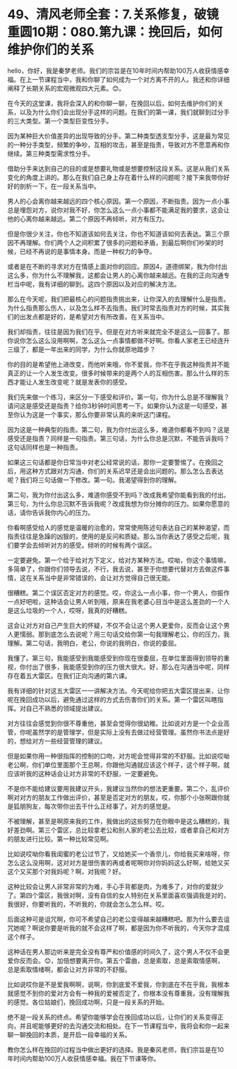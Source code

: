 # 49、清风老师全套：7.关系修复，破镜重圆10期：080.第九课：挽回后，如何维护你们的关系

hello，你好，我是秦梦老师。我们的宗旨是在10年时间内帮助100万人收获情感幸福。在上一节课程当中，我和你聊了如何成为一个对方离不开的人。我还和你详细阐释了长期关系的宏观微观四大元素。😊。

在今天的这堂课，我将会深入的和你聊一聊，在挽回以后，如何去维护你们的关系，以及为什么你们会出现分手这样的问题。在我们的第一课，我们就聊到过分手的三大类型。第一个类型巨变性分手。

因为某种巨大价值差异的出现导致的分手。第二种类型透支型分手，这是最为常见的一种分手类型，频繁的争吵，互相的攻击，甚至是指责，导致对方不愿意再和你继续。第三种类型需求性分手。

借助分手来达到自己的目的或是想要礼物或是想要控制这段关系。这是从我们关系变化的角度上讲的。那么在我们自己身上存在着什么样的问题呢？接下来我带你好好的剖析一下，在一段关系当中。

男人的心会离你越来越远的四个核心原因。第一个原因，不断指责。因为一点小事总是埋怨对方，说你对我不好，你怎么这么一点小事都不能满足我的要求，这会让他的心离你越来越远。第二个原因不再倾听，对方有压力。

但是你很少关注，你也不知道该如何去关注，你也不知道该如何去表达。第三个原因不再理解。你们两个人之间积累了很多的问题和矛盾，到最后啊你们吵架的时候，已经不再说的是事情本身。而是一种权力的争夺。

或者是在不断的寻求对方在情感上面对你的回应。原因4，道德绑架，我为你付出这么多，你为什么不理解我，这都会让男人的心离你越来越远。在我的正向沟通专栏当中呢，我有详细的聊到。这四个原因以及对应的解决方法。

那么在今天呢，我们把最核心的问题指责挑出来，让你深入的去理解什么是指责。为什么指责那么伤人，以及怎么样不去指责。我们时常去指责对方的时候，其实我们的出发点都是好的，是希望对方有所改善。在关系当中。

我们却指责，往往是因为我们在乎。但是在对方听来就完全不是这么一回事了。那你说你怎么这么没用啊啊，怎么这么一点事情都做不好啊。你看人家老王已经连升三级了，都是一年出来的同学，为什么你就原地踏步？

你的目的是希望他上进改变，而他听来哦，你不爱我，你不在乎我这种指责并不能真正的让一个人发生改变。很多时候带来的是两个人的互相伤害。那么什么样的东西才能让人发生改变呢？就是发表你的感受。

我们先来做一个练习，来区分一下感受和评价。第一句，你为什么总是不理解我？请问这是感受还是指责？给你3秒钟时间思考一下。如果你认为这是一句感受，甚至你认为这是一个事实，那么你要非常认真的来听这门课程。

因为这是一种典型的指责。第二句，我为你付出这么多，难道你都看不到吗？这是感受还是指责？同样是一句指责。第三句话，为什么你总是沉默，不能告诉我吗？这句话同样也是一种指责。

如果这三句话都是你日常当中对老公经常说的话，那你一定要警惕了。在挽回之后，用这种方式跟对方沟通，你们的关系迟早还是会出问题的。那么怎么去表达呢？我们将三句话做一下修改。第一句。我渴望得到你的理解。

第二句，我为你付出这么多，难道你感受不到吗？改成我希望你能看到我的付出。第三句，为什么你总沉默不告诉我呢？改成我想为你分摊你的压力。如果你愿意的话，请你告诉我你内心的压力。

你看啊感受给人的感觉是温暖的治愈的，常常使用陈述句表达自己的某种渴望，而指责往往是急躁的凶狠的，使用的是反问和质疑。那么当你表达了感受之后呢，我们要学会去倾听对方的感受。倾听的时候有两个误区。

一定要避免。第一个给于给对方下定义，给对方某种方法。哎呦，你这个事情嘛，多简单了，你跟你们领导去说，不行，我去说，甚至于你想要代替对方去做这件事情，这在关系当中是非常错误的，会让对方觉得自己很无能。

很糟糕。第二个误区否定对方的感觉。哎，你这么一点小事，你一个男人，你振作一点好吧啦，这种话会让男人听到哦，原来在我老婆心目当中是这么差劲的一个人是这么垃圾的一个人，哎呀，我真的好糟糕。

这会让对方对自己产生巨大的怀疑，不仅不会让这个男人更爱你，反而会让这个男人更懦弱。那到底怎么去说呢？用三句话交给你第一句我理解老公，你的压力，我理解。第二句话，我明白，老公，你说的我明白，你说的委屈。

我懂了。第三句，我能感受到我能感受到你现在很委屈，在单位里面得到领导的重视，你付出了很多，我能感受到你的压力很大很大。好，那么在沟通当中呢，同样存在着五大雷区。在我们正向沟通的第六课。

我有详细的针对这五大雷区一一讲解决方法。今天呢给你把五大雷区提出来，让你呢在挽回成功以后，避免通过这样的方式去伤害你们的关系。第一个雷区叫瞎指挥。对自己不熟悉的领域提出建议。

对方往往会感觉到你很不尊重他，甚至会觉得你很幼稚。比如说对方是一个企业高管，你呢虽然学的是管理学，但是实际上没有去做过经营管理。虽然你书法点是好的，想给对方一些经营管理的建议。

但是如果你用一种很指挥的控制的口吻，对方呢会觉得非常的不舒服。比如说哎呦老公啊，你们单位里面那个王总啊，你跟他沟通就应该这个样子，这个样子啊，就应该听我的这种话会让对方非常的不舒服，一定要避免。

不是你不能给建议要用我建议开头，我建议当然你的想法更重要。第二个，乱评价啊对对方的朋友工作做出评价，甚至是否定对方的朋友。哎，你那个小张啊跟你就是狐朋狗友，每次带你出去干什么正经事了。对方的感觉是。

不被理解，甚至是啊原来我的工作，我做出的这些努力在你眼中是这么糟糕的，我好差劲啊。第三个雷区，总比较拿老公和别人家的老公去比较，或者拿自己和对方的朋友进行比较。第一种比较常见啊。

比如说哎呦你看我闺蜜的老公过节了，又给她买一个香奈儿，你给我买来啥呀，你怎么这么没用啊，这对对方是很伤害的再或者呢啊你对你妈妈这么好啊，给她又买这个又买那个对我妈呢？啊，对我呢？好。

这种比较会让男人非常非常的为难，手心手背都是肉，为难多了，对你的爱就少了。第四个雷区，我很对啊，没有自信的女人特别在关系里面喜欢强调我是对的，我很好，你要听我的，不听我的，你就会怎么怎么样。哎。

后面这种可是诅咒啊，你可不希望自己的老公变得越来越糟糕吧。那为什么要去诅咒她呢？啊说你要是听我的就不会这样了啊，都是因为你不听我的，今天你才混成这个样子。

这种话在男人那边听来是完全没有尊严和价值感的时间久了，这个男人不仅不会更爱你反而会。😊，加倍想要离开你。第五个雷曲，总是索取，总是索取情感啊，总是索取情绪啊，都会让对方非常的不舒服。

比如说哎你是不是爱我啊啊，说啊，你到底爱不爱我，你到底在不在乎我，我根本就感觉不到你的爱对方会有一种我的爱被否定了，你根本没有尊重我，没有理解我的感觉。各位姑娘们，挽回成功啊，只是一段关系的开始。

绝不是一段关系的终点。希望你能够学会在挽回成功以后，让你们的关系变得正向，并且呢能够更好的去沟通交流和相处。在下一节课程当中，我将会和你一起来聊一聊挽回的本质，是开启一段幸福的关系。

教你怎么样在挽回的过程当中做出更好的选择。我是秦风老师，我们宗旨是在10年时间内帮助100万人收获情感幸福。我在下节课等你。

